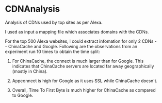 # CDNAnalysis
Analysis of CDNs used by top sites as per Alexa. 

I used as input a mapping file which associates domains with the CDNs. 

For the top 500 Alexa websites, I could extract infomation for only 2 CDNs 
-- ChinaCache and Google. Following are the observations from an experiment 
run 10 times to obtain the time split:

1. For ChinaCache, the connect is much larger than for Google. This indicates 
that ChinaCache servers are located far away geographically (mostly in China).

2. Appconnect is high for Google as it uses SSL while ChinaCache doesn't.
 
3. Overall, Time To First Byte is much higher for ChinaCache as compared to Google.




